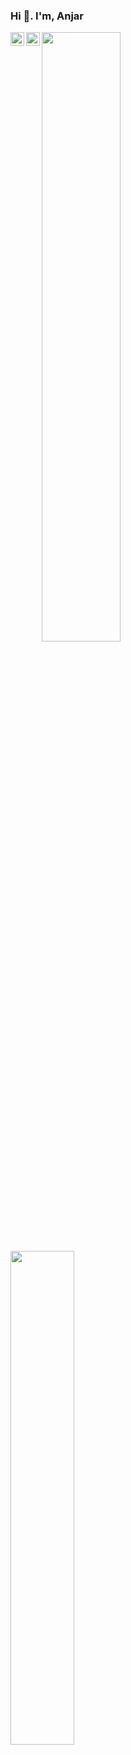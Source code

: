 ### Hi 👋. I'm, Anjar
<a href="https://twitter.com/befrajna">
  <img align="left" alt="Anjar Febrianto | Twitter" width="22px" src="https://raw.githubusercontent.com/peterthehan/peterthehan/master/assets/twitter.svg" />
</a>
<a href="https://www.linkedin.com/in/anjar-febrianto/">
  <img align="left" alt="Anjar's Linkedin" width="22px" src="https://raw.githubusercontent.com/peterthehan/peterthehan/master/assets/linkedin.svg" />
</a>


<p float="left">
  <img src="https://github-readme-stats.vercel.app/api?username=anjar&show_icons=true&count_private=true&hide=contribs&cache_seconds=86400&theme=vision-friendly-dark" width="50%">
  <img src="https://github-readme-stats.vercel.app/api/top-langs/?username=anjar&layout=compact&count=8&cache_seconds=86400&theme=vision-friendly-dark&hide=html,css" width="45%">
</p>

<!--
**anjar/anjar** is a ✨ _special_ ✨ repository because its `README.md` (this file) appears on your GitHub profile.

Here are some ideas to get you started:

- 🔭 I’m currently working on ...
- 🌱 I’m currently learning ...
- 👯 I’m looking to collaborate on ...
- 🤔 I’m looking for help with ...
- 💬 Ask me about ...
- 📫 How to reach me: ...
- 😄 Pronouns: ...
- ⚡ Fun fact: ...
-->
